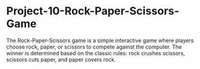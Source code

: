 # Project-10-Rock-Paper-Scissors-Game
The Rock-Paper-Scissors game is a simple interactive game where players choose rock, paper, or scissors  to compete against the computer. The winner is determined based on the classic rules: rock crushes  scissors, scissors cuts paper, and paper covers rock.
